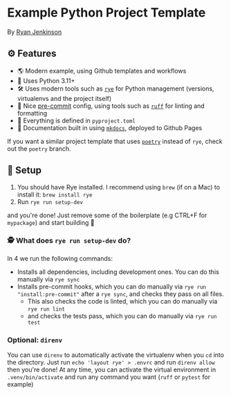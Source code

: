 # Example Python Project Template

By [Ryan Jenkinson](https://ryan.eco)

## ⚙️ Features

- 🌎 Modern example, using Github templates and workflows
- 🐍 Uses Python 3.11+
- 🛠️ Uses modern tools such as [`rye`](https://github.com/mitsuhiko/rye/) for Python management (versions, virtualenvs and the project itself)
- 🔧 Nice [pre-commit](https://pre-commit.com/) config, using tools such as [`ruff`](https://github.com/astral-sh/ruff) for linting and formatting
- 🤝 Everything is defined in `pyproject.toml`
- 📝 Documentation built in using [`mkdocs`](https://www.mkdocs.org/), deployed to Github Pages

If you want a similar project template that uses [`poetry`](https://github.com/python-poetry/poetry) instead of `rye`, check out the `poetry` branch.

## 🚧 Setup

1. You should have Rye installed. I recommend using `brew` (if on a Mac) to install it: `brew install rye`
2. Run `rye run setup-dev`

and you're done! Just remove some of the boilerplate (e.g CTRL+F for `mypackage`) and start building 🚀

### 🕵️ What does `rye run setup-dev` do?

In 4 we run the following commands:

- Installs all dependencies, including development ones. You can do this manually via `rye sync`
- Installs pre-commit hooks, which you can do manually via `rye run "install:pre-commit"` after a `rye sync`, and checks they pass on all files.
  - This also checks the code is linted, which you can do manually via `rye run lint`
  - and checks the tests pass, which you can do manually via `rye run test`

### Optional: `direnv`
You can use `direnv` to automatically activate the virtualenv when you `cd` into the directory. Just run `echo 'layout rye' > .envrc` and run `direnv allow` then you're done! At any time, you can activate the virtual environment in `.venv/bin/activate` and run any command you want (`ruff` or `pytest` for example)
